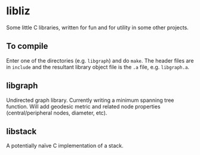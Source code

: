 # libliz
Some little C libraries, written for fun and for utility in some other projects.

## To compile
Enter one of the directories (e.g. `libgraph`) and do `make`. The header files are in `include` and the resultant library object file is the `.a` file, e.g. `libgraph.a`.

## libgraph
Undirected graph library. Currently writing a minimum spanning tree function. Will add geodesic metric and related node properties (central/peripheral nodes, diameter, etc).

## libstack
A potentially naïve C implementation of a stack.
